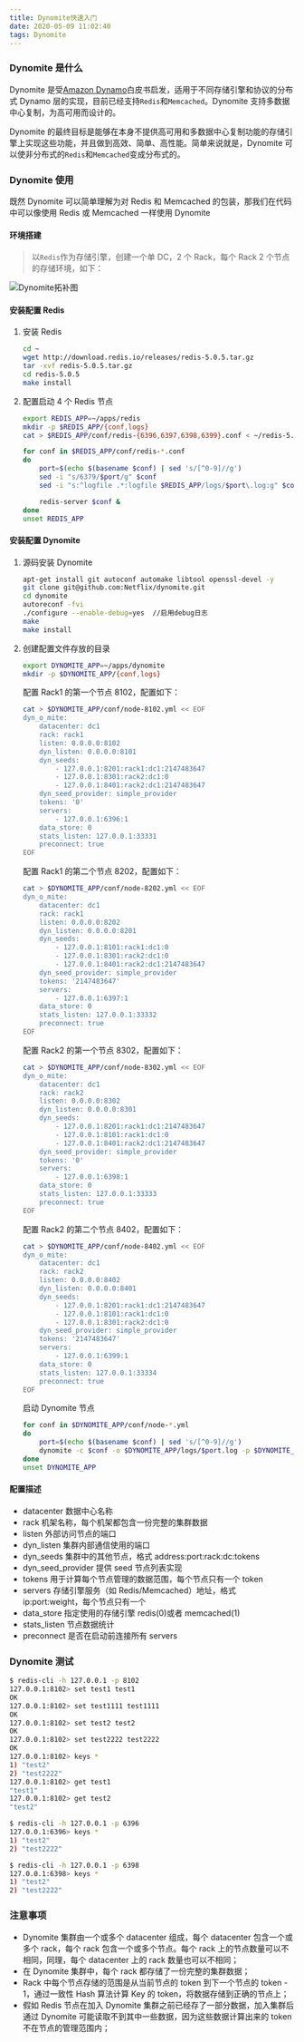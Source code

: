 ```yaml
---
title: Dynomite快速入门
date: 2020-05-09 11:02:40
tags: Dynomite
---
```


### Dynomite 是什么

Dynomite 是受[Amazon Dynamo][1]白皮书启发，适用于不同存储引擎和协议的分布式 Dynamo 层的实现，目前已经支持`Redis`和`Memcached`。Dynomite 支持多数据中心复制，为高可用而设计的。

Dynomite 的最终目标是能够在本身不提供高可用和多数据中心复制功能的存储引擎上实现这些功能，并且做到高效、简单、高性能。简单来说就是，Dynomite 可以使非分布式的`Redis`和`Memcached`变成分布式的。

### Dynomite 使用

既然 Dynomite 可以简单理解为对 Redis 和 Memcached 的包装，那我们在代码中可以像使用 Redis 或 Memcached 一样使用 Dynomite

#### 环境搭建

> 以`Redis`作为存储引擎，创建一个单 DC，2 个 Rack，每个 Rack 2 个节点的存储环境，如下：

![Dynomite拓补图](/images/dynomite-topology.png)

#### 安装配置 Redis

1. 安装 Redis

   ```bash
   cd ~
   wget http://download.redis.io/releases/redis-5.0.5.tar.gz
   tar -xvf redis-5.0.5.tar.gz
   cd redis-5.0.5
   make install
   ```

2. 配置启动 4 个 Redis 节点

   ```bash
   export REDIS_APP=~/apps/redis
   mkdir -p $REDIS_APP/{conf,logs}
   cat > $REDIS_APP/conf/redis-{6396,6397,6398,6399}.conf < ~/redis-5.0.5/redis.conf

   for conf in $REDIS_APP/conf/redis-*.conf
   do
       port=$(echo $(basename $conf) | sed 's/[^0-9]//g')
       sed -i "s/6379/$port/g" $conf
       sed -i "s:^logfile .*:logfile $REDIS_APP/logs/$port\.log:g" $conf

       redis-server $conf &
   done
   unset REDIS_APP
   ```

#### 安装配置 Dynomite

1. 源码安装 Dynomite

   ```bash
   apt-get install git autoconf automake libtool openssl-devel -y
   git clone git@github.com:Netflix/dynomite.git
   cd dynomite
   autoreconf -fvi
   ./configure --enable-debug=yes  //启用debug日志
   make
   make install
   ```

2. 创建配置文件存放的目录

   ```bash
   export DYNOMITE_APP=~/apps/dynomite
   mkdir -p $DYNOMITE_APP/{conf,logs}
   ```

   配置 Rack1 的第一个节点 8102，配置如下：

   ```bash
   cat > $DYNOMITE_APP/conf/node-8102.yml << EOF
   dyn_o_mite:
       datacenter: dc1
       rack: rack1
       listen: 0.0.0.0:8102
       dyn_listen: 0.0.0.0:8101
       dyn_seeds:
           - 127.0.0.1:8201:rack1:dc1:2147483647
           - 127.0.0.1:8301:rack2:dc1:0
           - 127.0.0.1:8401:rack2:dc1:2147483647
       dyn_seed_provider: simple_provider
       tokens: '0'
       servers:
           - 127.0.0.1:6396:1
       data_store: 0
       stats_listen: 127.0.0.1:33331
       preconnect: true
   EOF
   ```

   配置 Rack1 的第二个节点 8202，配置如下：

   ```bash
   cat > $DYNOMITE_APP/conf/node-8202.yml << EOF
   dyn_o_mite:
       datacenter: dc1
       rack: rack1
       listen: 0.0.0.0:8202
       dyn_listen: 0.0.0.0:8201
       dyn_seeds:
           - 127.0.0.1:8101:rack1:dc1:0
           - 127.0.0.1:8301:rack2:dc1:0
           - 127.0.0.1:8401:rack2:dc1:2147483647
       dyn_seed_provider: simple_provider
       tokens: '2147483647'
       servers:
           - 127.0.0.1:6397:1
       data_store: 0
       stats_listen: 127.0.0.1:33332
       preconnect: true
   EOF
   ```

   配置 Rack2 的第一个节点 8302，配置如下：

   ```bash
   cat > $DYNOMITE_APP/conf/node-8302.yml << EOF
   dyn_o_mite:
       datacenter: dc1
       rack: rack2
       listen: 0.0.0.0:8302
       dyn_listen: 0.0.0.0:8301
       dyn_seeds:
           - 127.0.0.1:8201:rack1:dc1:2147483647
           - 127.0.0.1:8101:rack1:dc1:0
           - 127.0.0.1:8401:rack2:dc1:2147483647
       dyn_seed_provider: simple_provider
       tokens: '0'
       servers:
           - 127.0.0.1:6398:1
       data_store: 0
       stats_listen: 127.0.0.1:33333
       preconnect: true
   EOF
   ```

   配置 Rack2 的第二个节点 8402，配置如下：

   ```bash
   cat > $DYNOMITE_APP/conf/node-8402.yml << EOF
   dyn_o_mite:
       datacenter: dc1
       rack: rack2
       listen: 0.0.0.0:8402
       dyn_listen: 0.0.0.0:8401
       dyn_seeds:
           - 127.0.0.1:8201:rack1:dc1:2147483647
           - 127.0.0.1:8101:rack1:dc1:0
           - 127.0.0.1:8301:rack2:dc1:0
       dyn_seed_provider: simple_provider
       tokens: '2147483647'
       servers:
           - 127.0.0.1:6399:1
       data_store: 0
       stats_listen: 127.0.0.1:33334
       preconnect: true
   EOF
   ```

   启动 Dynomite 节点

   ```bash
   for conf in $DYNOMITE_APP/conf/node-*.yml
   do
       port=$(echo $(basename $conf) | sed 's/[^0-9]//g')
       dynomite -c $conf -o $DYNOMITE_APP/logs/$port.log -p $DYNOMITE_APP/logs/$port.pid -d
   done
   unset DYNOMITE_APP
   ```

#### 配置描述

- datacenter 数据中心名称
- rack 机架名称，每个机架都包含一份完整的集群数据
- listen 外部访问节点的端口
- dyn_listen 集群内部通信使用的端口
- dyn_seeds 集群中的其他节点，格式 address:port:rack:dc:tokens
- dyn_seed_provider 提供 seed 节点列表实现
- tokens 用于计算每个节点管理的数据范围，每个节点只有一个 token
- servers 存储引擎服务（如 Redis/Memcached）地址，格式 ip:port:weight，每个节点只有一个
- data_store 指定使用的存储引擎 redis(0)或者 memcached(1)
- stats_listen 节点数据统计
- preconnect 是否在启动前连接所有 servers

### Dynomite 测试

```bash
$ redis-cli -h 127.0.0.1 -p 8102
127.0.0.1:8102> set test1 test1
OK
127.0.0.1:8102> set test1111 test1111
OK
127.0.0.1:8102> set test2 test2
OK
127.0.0.1:8102> set test2222 test2222
OK
127.0.0.1:8102> keys *
1) "test2"
2) "test2222"
127.0.0.1:8102> get test1
"test1"
127.0.0.1:8102> get test2
"test2"

$ redis-cli -h 127.0.0.1 -p 6396
127.0.0.1:6396> keys *
1) "test2"
2) "test2222"

$ redis-cli -h 127.0.0.1 -p 6398
127.0.0.1:6398> keys *
1) "test2"
2) "test2222"
```

### 注意事项

- Dynomite 集群由一个或多个 datacenter 组成，每个 datacenter 包含一个或多个 rack，每个 rack 包含一个或多个节点。每个 rack 上的节点数量可以不相同，同理，每个 datacenter 上的 rack 数量也可以不相同；
- 在 Dynomite 集群中，每个 rack 都存储了一份完整的集群数据；
- Rack 中每个节点存储的范围是从当前节点的 token 到下一个节点的 token - 1，通过一致性 Hash 算法计算 Key 的 token，将数据存储到正确的节点上；
- 假如 Redis 节点在加入 Dynomite 集群之前已经存了一部分数据，加入集群后通过 Dynomite 可能读取不到其中一些数据，因为这些数据计算出来的 token 不在节点的管理范围内；

[1]: http://www.allthingsdistributed.com/files/amazon-dynamo-sosp2007.pdf
